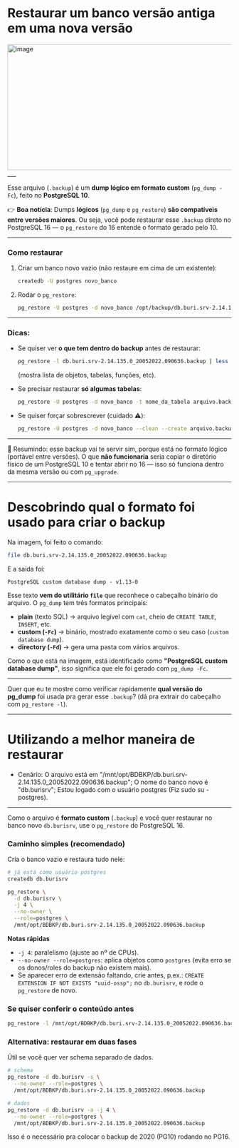 # Restaurar um banco versão antiga em uma nova versão

<img width="808" height="282" alt="image" src="https://github.com/user-attachments/assets/e8d61056-92b7-4c15-bfb8-b72b871d84f2" />
___


Esse arquivo (`.backup`) é um **dump lógico em formato custom** (`pg_dump -Fc`), feito no **PostgreSQL 10**.

👉 **Boa notícia**:
Dumps **lógicos** (`pg_dump` e `pg_restore`) **são compatíveis entre versões maiores**.
Ou seja, você pode restaurar esse `.backup` direto no PostgreSQL 16 — o `pg_restore` do 16 entende o formato gerado pelo 10.

---

### Como restaurar

1. Criar um banco novo vazio (não restaure em cima de um existente):

   ```bash
   createdb -U postgres novo_banco
   ```

2. Rodar o `pg_restore`:

   ```bash
   pg_restore -U postgres -d novo_banco /opt/backup/db.buri.srv-2.14.135.0_20052022.090636.backup
   ```

---

### Dicas:

* Se quiser ver **o que tem dentro do backup** antes de restaurar:

  ```bash
  pg_restore -l db.buri.srv-2.14.135.0_20052022.090636.backup | less
  ```

  (mostra lista de objetos, tabelas, funções, etc).

* Se precisar restaurar **só algumas tabelas**:

  ```bash
  pg_restore -U postgres -d novo_banco -t nome_da_tabela arquivo.backup
  ```

* Se quiser forçar sobrescrever (cuidado ⚠️):

  ```bash
  pg_restore -U postgres -d novo_banco --clean --create arquivo.backup
  ```

---

📌 Resumindo: esse backup vai te servir sim, porque está no formato lógico (portável entre versões). O que **não funcionaria** seria copiar o diretório físico de um PostgreSQL 10 e tentar abrir no 16 — isso só funciona dentro da mesma versão ou com `pg_upgrade`.

---


# Descobrindo qual o formato foi usado para criar o backup

Na imagem, foi feito o comando:  

```bash
file db.buri.srv-2.14.135.0_20052022.090636.backup
```

E a saída foi:  

```
PostgreSQL custom database dump - v1.13-0
```

Esse texto **vem do utilitário `file`** que reconhece o cabeçalho binário do arquivo.
O `pg_dump` tem três formatos principais:

* **plain** (texto SQL) → arquivo legível com `cat`, cheio de `CREATE TABLE`, `INSERT`, etc.
* **custom (`-Fc`)** → binário, mostrado exatamente como o seu caso (`custom database dump`).
* **directory (`-Fd`)** → gera uma pasta com vários arquivos.

Como o que está na imagem, está identificado como **"PostgreSQL custom database dump"**, isso significa que ele foi gerado com `pg_dump -Fc`.

---

Quer que eu te mostre como verificar rapidamente **qual versão do pg\_dump** foi usada pra gerar esse `.backup`? (dá pra extrair do cabeçalho com `pg_restore -l`).

___

# Utilizando a melhor maneira de restaurar

- Cenário:
O arquivo está em "/mnt/opt/BDBKP/db.buri.srv-2.14.135.0_20052022.090636.backup";
O nome do banco novo é "db.burisrv";
Estou logado com o usuário postgres (Fiz sudo su - postgres).
___

Como o arquivo é **formato custom** (`.backup`) e você quer restaurar no banco novo `db.burisrv`, use o `pg_restore` do PostgreSQL 16.

### Caminho simples (recomendado)

Cria o banco vazio e restaura tudo nele:

```bash
# já está como usuário postgres
createdb db.burisrv

pg_restore \
  -d db.burisrv \
  -j 4 \
  --no-owner \
  --role=postgres \
  /mnt/opt/BDBKP/db.buri.srv-2.14.135.0_20052022.090636.backup
```

**Notas rápidas**

* `-j 4`: paralelismo (ajuste ao nº de CPUs).
* `--no-owner --role=postgres`: aplica objetos como `postgres` (evita erro se os donos/roles do backup não existem mais).
* Se aparecer erro de extensão faltando, crie antes, p.ex.: `CREATE EXTENSION IF NOT EXISTS "uuid-ossp";` no `db.burisrv`, e rode o `pg_restore` de novo.

### Se quiser conferir o conteúdo antes

```bash
pg_restore -l /mnt/opt/BDBKP/db.buri.srv-2.14.135.0_20052022.090636.backup | less
```

### Alternativa: restaurar em duas fases

Útil se você quer ver schema separado de dados.

```bash
# schema
pg_restore -d db.burisrv -s \
  --no-owner --role=postgres \
  /mnt/opt/BDBKP/db.buri.srv-2.14.135.0_20052022.090636.backup

# dados
pg_restore -d db.burisrv -a -j 4 \
  --no-owner --role=postgres \
  /mnt/opt/BDBKP/db.buri.srv-2.14.135.0_20052022.090636.backup
```

Isso é o necessário pra colocar o backup de 2020 (PG10) rodando no PG16.

